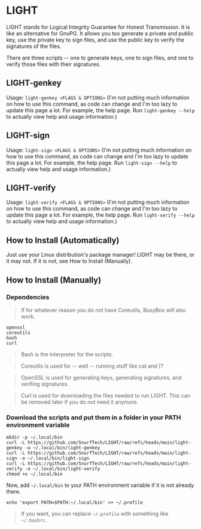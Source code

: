 # LIGHT
LIGHT stands for Logical Integrity Guarantee for Honest Transmission. It is like an alternative for GnuPG. It allows you too generate a private and public key, use the private key to sign files, and use the public key to verify the signatures of the files.

There are three scripts -- one to generate keys, one to sign files, and one to verify those files with their signatures.

## LIGHT-genkey
Usage: ```light-genkey <FLAGS & OPTIONS>``` (I'm not putting much information on how to use this command, as code can change and I'm too lazy to update this page a lot. For example, the help page. Run ```light-genkey --help``` to actually view help and usage information.)

## LIGHT-sign
Usage: ```light-sign <FLAGS & OPTIONS>``` (I'm not putting much information on how to use this command, as code can change and I'm too lazy to update this page a lot. For example, the help page. Run ```light-sign --help``` to actually view help and usage information.)

## LIGHT-verify
Usage: ```light-verify <FLAGS & OPTIONS>``` (I'm not putting much information on how to use this command, as code can change and I'm too lazy to update this page a lot. For example, the help page. Run ```light-verify --help``` to actually view help and usage information.)

## How to Install (Automatically)
Just use your Linux distribution's package manager! LIGHT may be there, or it may not. If it is not, see How to Install (Manually).

## How to Install (Manually)
### Dependencies
> If for whatever reason you do not have Coreutils, BusyBox will also work.
```
openssl
coreutils
bash
curl
```
> Bash is the interpreter for the scripts.
 
> Coreutils is used for -- well -- running stuff like cat and [?

> OpenSSL is used for generating keys, generating signatures, and verifing signatures.

> Curl is used for downloading the files needed to run LIGHT. This can be removed later if you do not need it anymore.

### Download the scripts and put them in a folder in your PATH environment variable
```
mkdir -p ~/.local/bin
curl -L https://github.com/SnurfTech/LIGHT/raw/refs/heads/main/light-genkey -o ~/.local/bin/light-genkey
curl -L https://github.com/SnurfTech/LIGHT/raw/refs/heads/main/light-sign -o ~/.local/bin/light-sign
curl -L https://github.com/SnurfTech/LIGHT/raw/refs/heads/main/light-verify -o ~/.local/bin/light-verify
chmod +x ~/.local/bin
```
Now, add ```~/.local/bin``` to your PATH environment variable if it is not already there.
```
echo 'export PATH=$PATH:~/.local/bin' >> ~/.profile
```

> If you want, you can replace ```~/.profile``` with something like ```~/.bashrc```.

